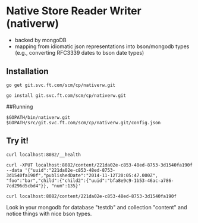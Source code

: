 # Native Store Reader Writer (nativerw)

- backed by mongoDB
- mapping from idiomatic json representations into bson/mongodb types (e.g., converting RFC3339 dates to bson date types)

## Installation

	go get git.svc.ft.com/scm/cp/nativerw.git
	
	go install git.svc.ft.com/scm/cp/nativerw.git

##Running

    $GOPATH/bin/nativerw.git $GOPATH/src/git.svc.ft.com/scm/cp/nativerw.git/config.json

## Try it!

    curl localhost:8082/__health

	curl -XPUT localhost:8082/content/221da02e-c853-48ed-8753-3d1540fa190f --data '{"uuid":"221da02e-c853-48ed-8753-3d1540fa190f","publishedDate":"2014-11-12T20:05:47.000Z", "foo":"bar","child":{"child2":{"uuid":"bfa8e9c9-1b53-46ac-a786-7cd296d5cbd4"}}, "num":135}'

	curl localhost:8082/content/221da02e-c853-48ed-8753-3d1540fa190f

Look in your mongodb for database "testdb" and collection "content" and notice things with nice bson types.

